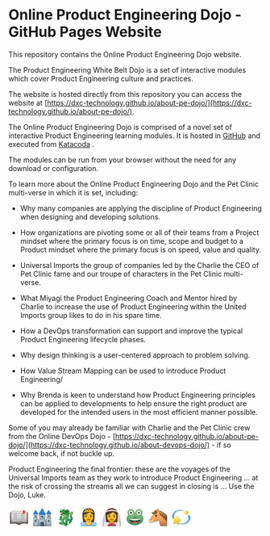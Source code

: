 # Online Product Engineering Dojo - GitHub Pages Website

This repository contains the Online Product Engineering Dojo website.

The Product Engineering White Belt Dojo is a set of interactive modules which cover Product Engineering culture and practices.

The website is hosted directly from this repository you can access the website at [https://dxc-technology.github.io/about-pe-dojo/](https://dxc-technology.github.io/about-pe-dojo/).

The Online Product Engineering Dojo is comprised of a novel set of interactive Product Engineering learning modules. It is hosted in [GitHub](https://github.com/dxc-technology/online-pe-dojo) and executed from [Katacoda](https://dxc-technology.github.io/about-pe-dojo/modules/) .

The modules can be run from your browser without the need for any download or configuration.

To learn more about the Online Product Engineering Dojo and the Pet Clinic multi-verse in which it is set, including:

* Why many companies are applying the discipline of Product Engineering when designing and developing solutions.

* How organizations are pivoting some or all of their teams from a Project mindset where the primary focus is on time, scope and budget to a Product mindset where the primary focus is on speed, value and quality.

* Universal Imports the group of companies led by the Charlie the CEO of Pet Clinic fame and our troupe of characters in the Pet Clinic multi-verse.

* What Miyagi the Product Engineering Coach and Mentor hired by Charlie to increase the use of Product Engineering within the United Imports group likes to do in his spare time.

* How a DevOps transformation can support and improve the typical Product Engineering lifecycle phases.

* Why design thinking is a user-centered approach to problem solving.

* How Value Stream Mapping can be used to introduce Product Engineering/

* Why Brenda is keen to understand how Product Engineering principles can be applied to developments to help ensure the right product are developed for the intended users in the most efficient manner possible.

Some of you may already be familiar with Charlie and the Pet Clinic crew from the Online DevOps Dojo - [https://dxc-technology.github.io/about-pe-dojo/](https://dxc-technology.github.io/about-devops-dojo/) - if so welcome back, if not buckle up.

Product Engineering the final frontier: these are the voyages of the Universal Imports team as they work to introduce Product Engineering ... at the risk of crossing the streams all we can suggest in closing is ... Use the Dojo, Luke.

![](images/onceuponatime.jpg)

